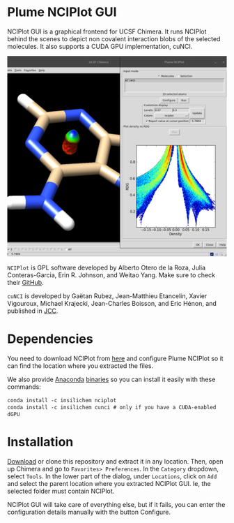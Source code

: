 # Plume NCIPlot GUI

NCIPlot GUI is a graphical frontend for UCSF Chimera. It runs NCIPlot behind the scenes to depict non covalent interaction blobs of the selected molecules. It also supports a CUDA GPU implementation, cuNCI.

![NCIPlotGUI](screenshot.png)

`NCIPlot` is GPL software developed by Alberto Otero de la Roza,
Julia Conteras-Garcia, Erin R. Johnson, and Weitao Yang. Make sure to check their [GitHub](https://github.com/aoterodelaroza/nciplot).

`cuNCI` is developed by Gaëtan Rubez, Jean-Matthieu Etancelin, Xavier Vigouroux, Michael Krajecki, Jean-Charles Boisson, and Eric Hénon, and published in [JCC](http://onlinelibrary.wiley.com/doi/10.1002/jcc.24786/full). 

# Dependencies
You need to download NCIPlot from [here](https://github.com/aoterodelaroza/nciplot) and configure Plume NCIPlot so it can find the location where you extracted the files.

We also provide [Anaconda](https://www.continuum.io/) [binaries](https://anaconda.org/InsiliChem) so you can install it easily with these commands:

```
conda install -c insilichem nciplot
conda install -c insilichem cunci # only if you have a CUDA-enabled dGPU
```

# Installation
[Download](https://bitbucket.org/insilichem/nciplot/downloads) or clone this repository and extract it in any location. Then, open up Chimera and go to `Favorites> Preferences`. In the `Category` dropdown, select `Tools`. In the lower part of the dialog, under `Locations`, click on `Add` and select the parent location where you extracted NCIPlot GUI. Ie, the selected folder must contain NCIPlot.

NCIPlot GUI will take care of everything else, but if it fails, you can enter the configuration details manually with the button Configure.
